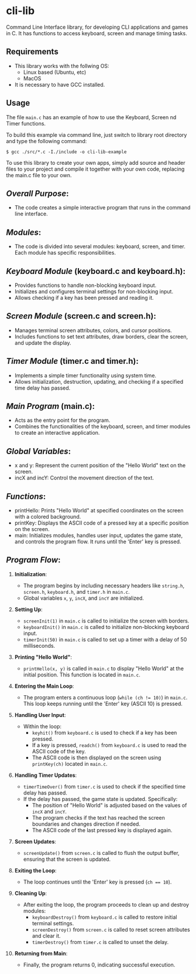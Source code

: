 # cli-lib
Command Line Interface library, for developing CLI applications and games in C. It has functions to access keyboard, screen and manage timing tasks.

## Requirements
- This library works with the follwing OS:
   - Linux based (Ubuntu, etc)
   - MacOS
- It is necessary to have GCC installed.

## Usage 
The file `main.c` has an example of how to use the Keyboard, Screen nd Timer functions. 

To build this example via command line, just switch to library root directory and type the following command:
```
$ gcc ./src/*.c -I./include -o cli-lib-example
```

To use this library to create your own apps, simply add source and header files to your project and compile it together with your own code, 
replacing the main.c file to your own.

 

## *Overall Purpose*:
   - The code creates a simple interactive program that runs in the command line interface.

## *Modules*:
   - The code is divided into several modules: keyboard, screen, and timer. Each module has specific responsibilities.

## *Keyboard Module* (keyboard.c and keyboard.h):
   - Provides functions to handle non-blocking keyboard input.
   - Initializes and configures terminal settings for non-blocking input.
   - Allows checking if a key has been pressed and reading it.

## *Screen Module* (screen.c and screen.h):
   - Manages terminal screen attributes, colors, and cursor positions.
   - Includes functions to set text attributes, draw borders, clear the screen, and update the display.

## *Timer Module* (timer.c and timer.h):
   - Implements a simple timer functionality using system time.
   - Allows initialization, destruction, updating, and checking if a specified time delay has passed.

## *Main Program* (main.c):
   - Acts as the entry point for the program.
   - Combines the functionalities of the keyboard, screen, and timer modules to create an interactive application.

## *Global Variables*:
   - x and y: Represent the current position of the "Hello World" text on the screen.
   - incX and incY: Control the movement direction of the text.

## *Functions*:
   - printHello: Prints "Hello World" at specified coordinates on the screen with a colored background.
   - printKey: Displays the ASCII code of a pressed key at a specific position on the screen.
   - main: Initializes modules, handles user input, updates the game state, and controls the program flow. It runs until the 'Enter' key is pressed.

## *Program Flow*:

1. **Initialization**:
   - The program begins by including necessary headers like `string.h`, `screen.h`, `keyboard.h`, and `timer.h` in `main.c`.
   - Global variables `x`, `y`, `incX`, and `incY` are initialized.

2. **Setting Up**:
   - `screenInit(1)` in `main.c` is called to initialize the screen with borders.
   - `keyboardInit()` in `main.c` is called to initialize non-blocking keyboard input.
   - `timerInit(50)` in `main.c` is called to set up a timer with a delay of 50 milliseconds.

3. **Printing "Hello World"**:
   - `printHello(x, y)` is called in `main.c` to display "Hello World" at the initial position. This function is located in `main.c`.

4. **Entering the Main Loop**:
   - The program enters a continuous loop (`while (ch != 10)`) in `main.c`. This loop keeps running until the 'Enter' key (ASCII 10) is pressed.

5. **Handling User Input**:
   - Within the loop:
     - `keyhit()` from `keyboard.c` is used to check if a key has been pressed.
     - If a key is pressed, `readch()` from `keyboard.c` is used to read the ASCII code of the key.
     - The ASCII code is then displayed on the screen using `printKey(ch)` located in `main.c`.

6. **Handling Timer Updates**:
   - `timerTimeOver()` from `timer.c` is used to check if the specified time delay has passed.
   - If the delay has passed, the game state is updated. Specifically:
     - The position of "Hello World" is adjusted based on the values of `incX` and `incY`.
     - The program checks if the text has reached the screen boundaries and changes direction if needed.
     - The ASCII code of the last pressed key is displayed again.

7. **Screen Updates**:
   - `screenUpdate()` from `screen.c` is called to flush the output buffer, ensuring that the screen is updated.

8. **Exiting the Loop**:
   - The loop continues until the 'Enter' key is pressed (`ch == 10`).

9. **Cleaning Up**:
   - After exiting the loop, the program proceeds to clean up and destroy modules:
     - `keyboardDestroy()` from `keyboard.c` is called to restore initial terminal settings.
     - `screenDestroy()` from `screen.c` is called to reset screen attributes and clear it.
     - `timerDestroy()` from `timer.c` is called to unset the delay.

10. **Returning from Main**:
    - Finally, the program returns 0, indicating successful execution.
